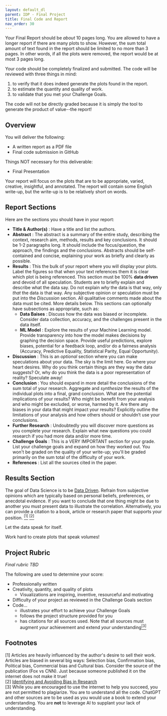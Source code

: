 ```yaml
---
layout: default_dl
parent: IDP - Final Project
title: Final Code and Report
nav_order: 30
---
```


Your Final Report should be _about_ 10 pages long. You are allowed to have a longer report if there are many plots to show. However, the sum total amount of text found in the report should be limited to no more than 3 pages. In other words, if all the plots were removed, the report would be at most 3 pages long. 

Your code should be completely finalized and submitted. The code will be reviewed with three things in mind:  
1) to verify that it does indeed generate the plots found in the report.  
2) to estimate the quantity and quality of work.  
3) to validate that you met your Challenge Goals.  

The code will not be directly graded because it is simply the tool to generate the product of value--the report!  

## Overview

You will deliver the following:  
* A written report as a PDF file  
* Final code submission in GitHub

Things NOT necessary for this deliverable:  
* Final Presentation  

Your report will focus on the plots that are to be appropriate, varied, creative, insightful, and annotated. The report will contain some English write-up, but the write-up is to be relatively short on words.

## Report Sections
Here are the sections you should have in your report:  
* **Title & Author(s)** : Have a title and list the authors.  
* **Abstract** : The abstract is a summary of the entire study, describing the context, research aim, methods, results and key conclusions. It should be 1-2 paragraphs long. It should include the focus/question, the approach, the findings and the conclusions. Abstracts should be self-contained and concise, explaining your work as briefly and clearly as possible.    
* **Results** : This the bulk of your report where you will display your plots. Label the figures so that when your text references them it is clear which plot is being referenced. This section must be 100% **data driven** and devoid of all speculation. Students are to briefly explain and describe what the data say. Do not explain _why_ the data is that way, only _that_ the data _is_ that way. Any subjective opinion or speculation must be put into the _Discussion_ section. All qualitative comments made about the data must be cited. More details below. This sections can optionally have subsections as appropriate, such as:
    * **Data Baises** : Discuss how the data was biased or incomplete. Consider data collection, accuracy, and the challenges present in the data itself.  
    * **ML Model** : Explore the results of your Machine Learning model. Provide transparency into how the model makes decisions by graphing the decision space. Provide useful predictions, explore biases, potential for a feedback loop, and/or do a fairness analysis (Accuracy, Predictive Equality, Statistical Parity, Equal Opportunity).  
* **Discussion** : This is an _optional_ section where you can make speculations about your data. The sky is the limit here. Go where your heart desires. Why do you think certain things are they way the data suggests? Or, why do you think the data is a poor representation of reality? Speculate away!   
* **Conclusion** : You should expand in more detail the conclusions of the sum total of your research. Aggregate and _synthesize_ the results of the individual plots into a final, grand conclusion. What are the potential implications of your results? Who might be benefit from your analysis and who might be excluded, or worse, harmed by it. Are there any biases in your data that might impact your results? Explicitly outline the limitations of your analysis and how others should or shouldn’t use your conclusions.   
* **Further Research** : Undoubtedly you will discover more questions as you complete your research. Explain what new questions you could research if you had more data and/or more time.  
* **Challenge Goals** : This is a VERY IMPORTANT section for your grade. List your challenge goals and expand on how they worked out. You won't be graded on the quality of your write-up; you'll be graded primarily on the sum total of the difficulty of your work.   
* **References** : List all the sources cited in the paper.  

## Results Section
The goal of Data Science is to be [Data Driven](https://uta.pressbooks.pub/datanotebook/chapter/1-2-data-driven-research/). Refrain from subjective opinions which are typically based on personal beliefs, preferences, or anecdotal evidence. If you want to conclude that one thing might be due to another you must present data to illustrate the correlation. Alternatively, you can provide a citation to a book, article or research paper that supports your position. <a href="#footnotes"><sup>[1]</sup></a> <a href="#footnotes"><sup>[2]</sup></a>

Let the data speak for itself.  

Work hard to create plots that speak volumes!  

## Project Rubric

_Final rubric TBD_

The following are used to determine your score:  
* Professionally written    
* Creativity, quantity, and quality of plots   
    * Visualizations are inspiring, inventive, resourceful and motivating  
* Difficulty of your project as reviewed in the Challenge Goals section   
* Code...     
    * illustrates your effort to achieve your Challenge Goals  
    * follows the project structure provided for you  
    * has citations for all sources used. Note that all sources must augment _your_ achievement and extend _your_ understanding<a href="#footnotes"><sup>[3]</sup></a>      

## Footnotes
[1] Articles are heavily influenced by the author's desire to sell their work. Articles are biased in several big ways: Selection bias, Confirmation bias, Political bias, Commercial bias and Cultural bias. Consider the source of the publication (Fox vs CNN). Just because someone published it on the internet does not make it true!  
[2] <a href="https://www.ncbi.nlm.nih.gov/pmc/articles/PMC2917255/">Identifying and Avoiding Bias in Research</a>  
[3] While you are encouraged to use the internet to help you succeed, you are not permitted to plagiarize. You are to understand all the code. ChatGPT and other sources are to be used as you would use a book to extend your understanding. You are **not** to leverage AI to supplant your lack of understanding.  